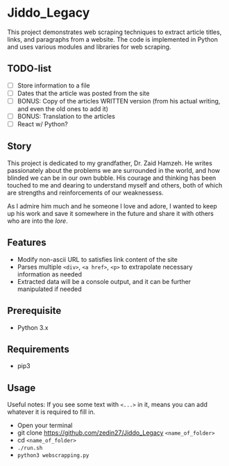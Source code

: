 # Jiddo_Legacy

This project demonstrates web scraping techniques to extract article titles, links, and paragraphs from a website. The code is implemented in Python and uses various modules and libraries for web scraping.

## TODO-list

- [ ] Store information to a file
- [ ] Dates that the article was posted from the site
- [ ] BONUS: Copy of the articles WRITTEN version (from his actual writing, and even the old ones to add it)
- [ ] BONUS: Translation to the articles
- [ ] React w/ Python?

## Story

This project is dedicated to my grandfather, Dr. Zaid Hamzeh. He writes passionately about the problems we are surrounded in the world, and how blinded we can be in our own bubble. His courage and thinking has been touched to me and dearing to understand myself and others, both of which are strengths and reinforcements of our weaknessess.

As I admire him much and he someone I love and adore, I wanted to keep up his work and save it somewhere in the future and share it with others who are into the _lore_.

## Features

- Modify non-ascii URL to satisfies link content of the site
- Parses multiple `<div>`, `<a href>`, `<p>` to extrapolate necessary information as needed
- Extracted data will be a console output, and it can be further manipulated if needed

## Prerequisite

- Python 3.x

## Requirements

- pip3

## Usage

Useful notes: If you see some text with `<...>` in it, means you can add whatever it is required to fill in.

- Open your terminal
- git clone https://github.com/zedin27/Jiddo_Legacy `<name_of_folder>`
- cd `<name_of_folder>`
- `./run.sh`
- `python3 webscrapping.py`
